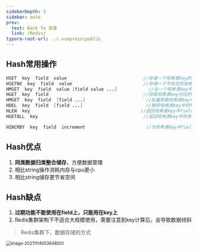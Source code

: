 ```yaml
---
sidebarDepth: 3
sidebar: auto
prev:
  text: Back To 目录
  link: /Redis/
typora-root-url: ..\.vuepress\public
---
```


## Hash常用操作

```java
HSET  key  field  value								//存储一个哈希表key的键值
HSETNX  key  field  value 							//存储一个不存在的哈希表key的键值
HMSET  key  field  value [field value ...] 		   	  //在一个哈希表key中存储多个键值对
HGET  key  field 								    //获取哈希表key对应的field键值
HMGET  key  field  [field ...] 		 				 //批量获取哈希表key中多个field键值
HDEL  key  field  [field ...] 						 //删除哈希表key中的field键值
HLEN  key										   //返回哈希表key中field的数量
HGETALL  key								        //返回哈希表key中所有的键值

HINCRBY  key  field  increment 				         //为哈希表key中field键的值加上增量increment

```



## Hash优点

1. **同类数据归类整合储存**，方便数据管理
2. 相比string操作消耗内存与cpu更小
3. 相比string储存更节省空间



## Hash缺点

1. **过期功能不能使用在field上，只能用在key上**
2. Redis集群架构下不适合大规模使用，需要注意到key计算后，会导致数据倾斜

> Redis集群下，数据存储的方式

<img src="/../../../../saas-yong/fullstack/Java架构师之路/Redis/images/image-20211114053648501.png" alt="image-20211114053648501" style="zoom:80%;" />

